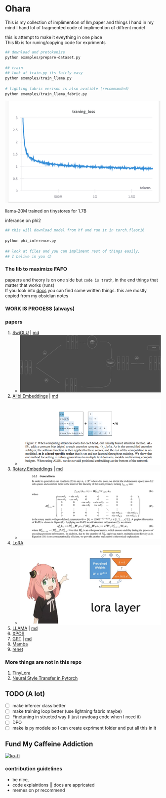 # Ohara

This is my collection of implimention of llm,paper and things I hand in my mind
I hand lot of fragmented code of implimention of diffrent model 

this is attempt to make it eveything in one place <br>
This lib is for runing/copying code for expriments



```bash
## download and pretokenize
python examples/prepare-dataset.py

## train 
## look at train.py its fairly easy
python examples/train_llama.py

# lighting fabric verison is also avalible (recommanded)
python examples/train_llama_fabric.py 
```
![alt text](./docs/src/image.png)

llama-20M trained on tinystores for 1.7B

inferance on phi2
```zsh
## this will download model from hf and run it in torch.flaot16

python phi_inference.py 

## look at files and you can impliment rest of things easily, 
## I belive in you 😉
```


###  The lib to maximize FAFO
papaers and theory is on one side but `code is truth`, in the end things that matter that works (runs)<br>
If you look into [docs](./docs/) you can find some written things. this are mostly copied from my obsidian notes


### WORK IS PROGESS (always)

### papers
1. [SwiGLU](./ohara/models/mlp.py) | [md](./docs/glu/GLU%20Variants%20Improve%20Transformer.md)
    - ![swilgu](./docs/glu/GLU.svg)
2. [Alibi Embeddings](./ohara/embedings_pos/alibi.py) | [md](./ohara/embedings_pos/alibi/alibi.md)
    - ![alibi](./docs/alibi/image.png)
3. [Rotary Embeddings](./ohara/embedings_pos/rotatry.py) | [md](./docs/RoFormer.md) 
    - ![rope](./docs/rope/mtx.png)
4. [LoRA ](./ohara/adaptor/lora.py)
    - ![rope](./docs/lora/lora.png)
5. [LLAMA](./ohara/llama/llama.py) | [md](./docs/llama/llama.md)
6. [XPOS](./ohara/embedings_pos/xpos.py)
7. [GPT](./ohara/models/gpt.py) | [md](./docs/gpt/gpt.md)
8. [Mamba](./ohara/models/mamba.py)
9. [renet](./ohara/models/retnet.py)


### More things are not in this repo
1. [TinyLora](https://github.com/joey00072/TinyLora)
2. [Neural Style Transfer in Pytorch](https://github.com/joey00072/Neural-Style-Transfer-in-Pytorch)



## TODO  (A lot)
- [ ] make infercer class better
- [ ] make training loop better (use lightning fabric maybe)
- [ ] Finetuning in structed way (I just rawdoag code when I need it)
- [ ] DPO 
- [ ] make is py modele so I can create expriment folder and put all this in it

## Fund My Caffeine Addiction 
[![ko-fi](https://ko-fi.com/img/githubbutton_sm.svg)](https://ko-fi.com/R6R8KQTZ5)


### contribution guidelines
- be nice, 
- code explaintions || docs are appricated
- memes on pr recommend

